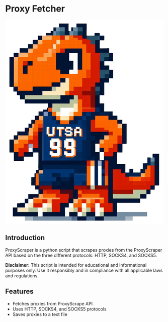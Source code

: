 # Proxy Fetcher

![ProxyScraper](logo.png)

## Introduction

ProxyScraper is a python script that scrapes proxies from the ProxyScraper API based on the three different protocols: HTTP, SOCKS4, and SOCKS5.

**Disclaimer:** This script is intended for educational and informational purposes only. Use it responsibly and in compliance with all applicable laws and regulations.

## Features

- Fetches proxies from ProxyScrape API
- Uses HTTP, SOCKS4, and SOCKS5 protocols
- Saves proxies to a text file
